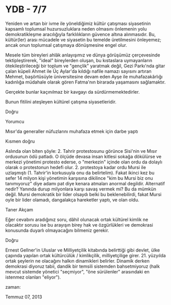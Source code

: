 # YDB - 7/7
Yeniden ve artan bir ivme ile yöneldiğimiz kültür çatışması siyasetinin kapsamlı toplumsal huzursuzluklara neden olmasını önlemenin yolu demokratikleşme aracılığıyla farklılıkların güvence altına alınmasıdır. Bu, kültür(ler) arası mücadele ve siyasetin bu temelde üretilmesini önleyemez; ancak onun toplumsal çatışmaya dönüşmesine engel olur.

Mesele tüm bireyleri ahlâk anlayışımız ve dünya görüşümüz çerçevesinde tektipleştirerek, "ideal" bireylerden oluşan, bu kıstaslara uymayanların ötekileştirileceği bir toplum ve "gençlik" yaratmak değil, Gezi Parkı'nda gitar çalan küpeli Ahmet ile Üç Aylar'da kıldığı nafile namazı sayısını artıran Mehmet, başörtüsüyle üniversitesine devam eden Ayşe ile muhafazakârlığı kadınlığa müdahale olarak gören Fatma'nın birarada yaşamasını sağlamaktır.

Gerçekte bunlar kaçınılmaz bir kavgayı da sürdürmemektedirler.

Bunun fitilini ateşleyen kültürel çatışma siyasetleridir. 

Doğru

Yorumcu

Mısır'da generaller nüfuzlarını muhafaza etmek için darbe yaptı

Kısmen doğru

Aslında olan biten şöyle: 2. Tahrir protestosunu görünce Sisi'nin ve Mısır ordusunun ödü patladı. O ölçüde devasa insan kitlesi sokağa dökülürse ve merkezi yönetimi protesto ederse, o "merkezin" içinde olan ordu da dolaylı olarak o protestonun hedefi olur.  2. protestoya kadar ordu Mursi ile uzlaşmıştı (1. Tahrir'in korkusuyla onu da belirtelim). Fakat ikinci kez bu sefer 14 milyon kişi yönetimin karşısına dikilince "kim bu Mursi biz onu tanımıyoruz" diye adamı pat diye kenara atmaları anormal degildir. Alternatif nedir? Yanında durup milyonlara karşı savaş vermek mi? Bu da mümkün değil. Mursi demokratik bir lider olsaydı belki bu beklenebilirdi, fakat Mursi oyle bir lider olamadı, dangalakça hareketler yaptı, ve olan oldu.

Taner Akçam

Eğer cevabını aradığınız soru, dâhil olunacak ortak kültürel kimlik ne 
olacaktır sorusu ise bu arayışın birey hak ve özgürlükleri ve demokrasi 
konusunda duyarlı olmayacağını bilmeniz gerekir.  

Doğru

Ernest Gellner'in Uluslar ve Milliyetçilik kitabında belirttiği gibi devlet, ülke çapında yapılan  ortak kültürcülük / kimlikçilik, milliyetçilige girer. 21. yüzyılda ortak şeylerin ne olacağını halkın dinamikleri belirler. Dinamik derken demokrasi diyoruz tabii, dandik bir temsili sistemden bahsetmiyoruz (halk mevcut sistemde yönetici "seçmiyor", "öne sürülenler" arasındaki en istenmez olanları "eliyor").








zaman:

Temmuz 07, 2013










